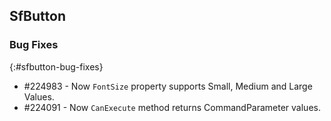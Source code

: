 ## SfButton

### Bug Fixes
{:#sfbutton-bug-fixes}

* \#224983 - Now `FontSize` property supports Small, Medium and Large Values.
* \#224091 - Now `CanExecute` method returns CommandParameter values.
